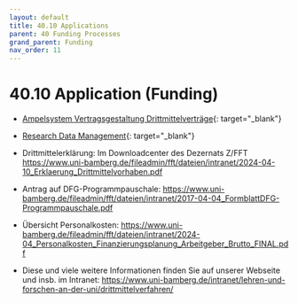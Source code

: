 ```yaml
---
layout: default
title: 40.10 Applications
parent: 40 Funding Processes
grand_parent: Funding
nav_order: 11
---
```


# 40.10 Application (Funding)

- [Ampelsystem Vertragsgestaltung Drittmittelverträge](https://www.uni-bamberg.de/justitiariat/merkblaetter/){: target="_blank"}
- [Research Data Management](https://www.uni-bamberg.de/ub/forschen-und-publizieren/forschungsdatenmanagement/){: target="_blank"}

- Drittmittelerklärung: Im Downloadcenter des Dezernats Z/FFT https://www.uni-bamberg.de/fileadmin/fft/dateien/intranet/2024-04-10_Erklaerung_Drittmittelvorhaben.pdf
- Antrag auf DFG-Programmpauschale: https://www.uni-bamberg.de/fileadmin/fft/dateien/intranet/2017-04-04_FormblattDFG-Programmpauschale.pdf
- Übersicht Personalkosten: https://www.uni-bamberg.de/fileadmin/fft/dateien/intranet/2024-04_Personalkosten_Finanzierungsplanung_Arbeitgeber_Brutto_FINAL.pdf
- Diese und viele weitere Informationen finden Sie auf unserer Webseite und insb. im Intranet: https://www.uni-bamberg.de/intranet/lehren-und-forschen-an-der-uni/drittmittelverfahren/

 
